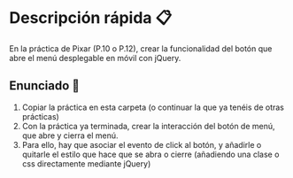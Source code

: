 # Descripción rápida 📋

En la práctica de Pixar (P.10 o P.12), crear la funcionalidad del botón que abre el menú desplegable en móvil con jQuery.


## Enunciado 📒

1. Copiar la práctica en esta carpeta (o continuar la que ya tenéis de otras prácticas)
1. Con la práctica ya terminada, crear la interacción del botón de menú, que abre y cierra el menú.
2. Para ello, hay que asociar el evento de click al botón, y añadirle o quitarle el estilo que hace que se abra o cierre (añadiendo una clase o css directamente mediante jQuery)
